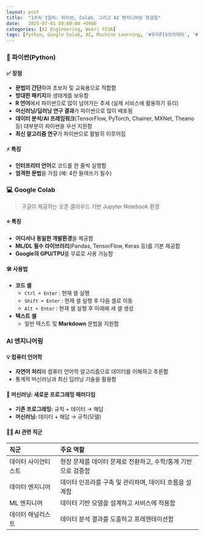 ```yaml
---
layout: post
title:  "1주차 1일차: 파이썬, Colab, 그리고 AI 엔지니어링 첫걸음"
date:   2025-07-01 09:00:00 +0900
categories: [AI Engineering, Woori FISA]
tags: [Python, Google Colab, AI, Machine Learning, '#우리FIS아카데미', '#우리FISA', '#AI엔지니어링', '#K-디지털트레이닝', '#우리에프아이에스', '#글로벌소프트웨어캠퍼스']
---
```


### 🐍 파이썬(Python)

#### ✅ 장점

- **문법이 간단**하여 초보자 및 교육용으로 적합함
- **방대한 패키지**와 생태계를 보유함
- **R 언어**에서 파이썬으로 많이 넘어가는 추세 (실제 서비스에 활용하기 유리)
- **머신러닝/딥러닝 연구 결과**가 파이썬으로 많이 배포됨
- **데이터 분석/AI 프레임워크**(TensorFlow, PyTorch, Chainer, MXNet, Theano 등) 대부분이 파이썬을 우선 지원함
- **최신 알고리즘 연구**가 파이썬으로 활발히 이루어짐


#### ⚡️ 특징

- **인터프리터 언어**로 코드를 한 줄씩 실행함
- **엄격한 문법**을 가짐 (예: 4칸 들여쓰기 필수)


### 💻 Google Colab

> 구글이 제공하는 오픈 클라우드 기반 Jupyter Notebook 환경

#### ⭐️ 특징

- **어디서나 동일한 개발환경**을 제공함
- **ML/DL 필수 라이브러리**(Pandas, TensorFlow, Keras 등)를 기본 제공함
- **Google의 GPU/TPU**를 무료로 사용 가능함


#### 🛠️ 사용법

- **코드 셀**
    - `Ctrl + Enter` : 현재 셀 실행
    - `Shift + Enter` : 현재 셀 실행 후 다음 셀로 이동
    - `Alt + Enter` : 현재 셀 실행 후 아래에 새 셀 생성
- **텍스트 셀**
    - 일반 텍스트 및 **Markdown** 문법을 지원함


###  AI 엔지니어링

#### 💡 컴퓨터 언어학

- **자연어 처리**와 컴퓨터 언어학 알고리즘으로 데이터를 이해하고 추론함
- 통계적 머신러닝과 최신 딥러닝 기술을 활용함


#### 🔄 머신러닝: 새로운 프로그래밍 패러다임

- **기존 프로그래밍:** 규칙 + 데이터 → 해답
- **머신러닝:** 데이터 + 해답 → 규칙(모델)


#### 👨‍💻 AI 관련 직군

| 직군 | 주요 역할 |
| :-- | :-- |
| 데이터 사이언티스트 | 현장 문제를 데이터 문제로 전환하고, 수학/통계 기반으로 검증함 |
| 데이터 엔지니어 | 데이터 인프라를 구축 및 관리하며, 데이터 흐름을 설계함 |
| ML 엔지니어 | 데이터 기반 모델을 설계하고 서비스에 적용함 |
| 데이터 애널리스트 | 데이터 분석 결과를 도출하고 프레젠테이션함 |
